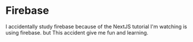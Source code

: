 # Firebase

I accidentally study firebase because of the NextJS tutorial I'm watching is using firebase. but This accident give me fun and learning.
